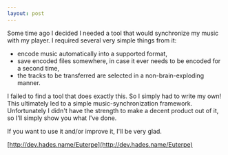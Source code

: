 ```yaml
---
layout: post
---
```

Some time ago I decided I needed a tool that would synchronize my music with my player. I required several very simple things from it:

 - encode music automatically into a supported format,
 - save encoded files somewhere, in case it ever needs to be encoded for a second time,
 - the tracks to be transferred are selected in a non-brain-exploding manner.

I failed to find a tool that does exactly this. So I simply had to write my own! This ultimately led to a simple music-synchronization framework. Unfortunately I didn't have the strength to make a decent product out of it, so I'll simply show you what I've done.

If you want to use it and/or improve it, I'll be very glad.

[http://dev.hades.name/Euterpe](http://dev.hades.name/Euterpe)